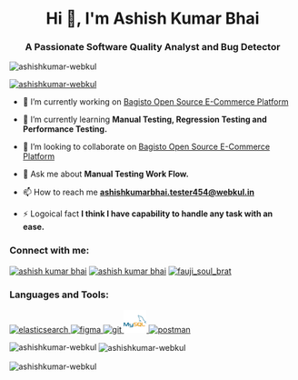 <h1 align="center">Hi 👋, I'm Ashish Kumar Bhai</h1>
<h3 align="center">A Passionate Software Quality Analyst and Bug Detector</h3>

<p align="left"> <img src="https://komarev.com/ghpvc/?username=ashishkumar-webkul&label=Profile%20views&color=0e75b6&style=flat" alt="ashishkumar-webkul" /> </p>

<p align="left"> <a href="https://github.com/ryo-ma/github-profile-trophy"><img src="https://github-profile-trophy.vercel.app/?username=ashishkumar-webkul" alt="ashishkumar-webkul" /></a> </p>

- 🔭 I’m currently working on [Bagisto Open Source E-Commerce Platform](https://github.com/bagisto/bagisto)

- 🌱 I’m currently learning **Manual Testing, Regression Testing and Performance Testing.**

- 👯 I’m looking to collaborate on [Bagisto Open Source E-Commerce Platform](https://github.com/bagisto/bagisto)

- 💬 Ask me about **Manual Testing Work Flow.**

- 📫 How to reach me **ashishkumarbhai.tester454@webkul.in**

- ⚡ Logoical fact **I think I have capability to handle any task with an ease.**

<h3 align="left">Connect with me:</h3>
<p align="left">
<a href="https://linkedin.com/in/ashish kumar bhai" target="blank"><img align="center" src="https://raw.githubusercontent.com/rahuldkjain/github-profile-readme-generator/master/src/images/icons/Social/linked-in-alt.svg" alt="ashish kumar bhai" height="30" width="40" /></a>
<a href="https://fb.com/ashish kumar bhai" target="blank"><img align="center" src="https://raw.githubusercontent.com/rahuldkjain/github-profile-readme-generator/master/src/images/icons/Social/facebook.svg" alt="ashish kumar bhai" height="30" width="40" /></a>
<a href="https://instagram.com/fauji_soul_brat" target="blank"><img align="center" src="https://raw.githubusercontent.com/rahuldkjain/github-profile-readme-generator/master/src/images/icons/Social/instagram.svg" alt="fauji_soul_brat" height="30" width="40" /></a>
</p>

<h3 align="left">Languages and Tools:</h3>
<p align="left"> <a href="https://www.elastic.co" target="_blank" rel="noreferrer"> <img src="https://www.vectorlogo.zone/logos/elastic/elastic-icon.svg" alt="elasticsearch" width="40" height="40"/> </a> <a href="https://www.figma.com/" target="_blank" rel="noreferrer"> <img src="https://www.vectorlogo.zone/logos/figma/figma-icon.svg" alt="figma" width="40" height="40"/> </a> <a href="https://git-scm.com/" target="_blank" rel="noreferrer"> <img src="https://www.vectorlogo.zone/logos/git-scm/git-scm-icon.svg" alt="git" width="40" height="40"/> </a> <a href="https://www.mysql.com/" target="_blank" rel="noreferrer"> <img src="https://raw.githubusercontent.com/devicons/devicon/master/icons/mysql/mysql-original-wordmark.svg" alt="mysql" width="40" height="40"/> </a> <a href="https://postman.com" target="_blank" rel="noreferrer"> <img src="https://www.vectorlogo.zone/logos/getpostman/getpostman-icon.svg" alt="postman" width="40" height="40"/> </a> </p>

<p><img align="left" src="https://github-readme-stats.vercel.app/api/top-langs?username=ashishkumar-webkul&show_icons=true&locale=en&layout=compact" alt="ashishkumar-webkul" /></p>

<p>&nbsp;<img align="center" src="https://github-readme-stats.vercel.app/api?username=ashishkumar-webkul&show_icons=true&locale=en" alt="ashishkumar-webkul" /></p>

<p><img align="center" src="https://github-readme-streak-stats.herokuapp.com/?user=ashishkumar-webkul&" alt="ashishkumar-webkul" /></p>

